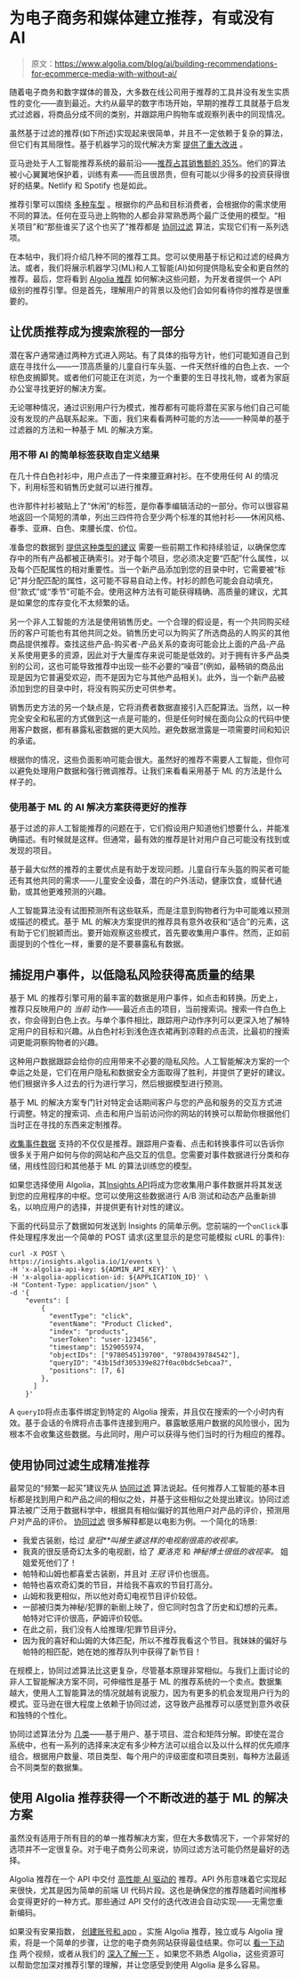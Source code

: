 # 为电子商务和媒体建立推荐，有或没有 AI 

> 原文：<https://www.algolia.com/blog/ai/building-recommendations-for-ecommerce-media-with-without-ai/>

随着电子商务和数字媒体的普及，大多数在线公司用于推荐的工具并没有发生实质性的变化——直到最近。大约从最早的数字市场开始，早期的推荐工具就基于启发式过滤器，将商品分成不同的类别，并跟踪用户购物车或观察列表中的同现情况。

虽然基于过滤的推荐(如下所述)实现起来很简单，并且不一定依赖于复杂的算法，但它们有其局限性。基于机器学习的现代解决方案 [提供了重大改进](https://medium.com/thelaunchpad/no-machine-learning-in-your-product-start-here-2df776d10a5c) 。

亚马逊处于人工智能推荐系统的最前沿——[推荐占其销售额的 35%](https://www.sailthru.com/marketing-blog/recommendation-algorithms-guide/)。他们的算法被小心翼翼地保护着，训练有素——而且很昂贵，但有可能以少得多的投资获得很好的结果。Netlify 和 Spotify 也是如此。

推荐引擎可以围绕 [多种车型](https://www.sailthru.com/marketing-blog/recommendation-algorithms-guide/) 。根据你的产品和目标消费者，会根据你的需求使用不同的算法。任何在亚马逊上购物的人都会非常熟悉两个最广泛使用的模型。“相关项目”和“那些谁买了这个也买了”推荐都是 [协同过滤](https://fortune.com/2012/07/30/amazons-recommendation-secret/) 算法，实现它们有一系列选项。

在本帖中，我们将介绍几种不同的推荐工具。您可以使用基于标记和过滤的经典方法。或者，我们将展示机器学习(ML)和人工智能(AI)如何提供隐私安全和更自然的推荐。最后，您将看到 [Algolia 推荐](https://www.algolia.com/products/recommendations/) 如何解决这些问题，为开发者提供一个 API 级别的推荐引擎。但是首先，理解用户的背景以及他们会如何看待你的推荐是很重要的。

## [](#make-high-quality-recommendations-part-of-the-search-journey)让优质推荐成为搜索旅程的一部分

潜在客户通常通过两种方式进入网站。有了具体的指导方针，他们可能知道自己到底在寻找什么——一顶高质量的儿童自行车头盔、一件天然纤维的白色上衣、一个棕色皮搁脚凳。或者他们可能正在浏览，为一个重要的生日寻找礼物，或者为家庭办公室寻找更好的解决方案。

无论哪种情况，通过识别用户行为模式，推荐都有可能将潜在买家与他们自己可能没有发现的产品联系起来。下面，我们来看看两种可能的方法——一种简单的基于过滤器的方法和一种基于 ML 的解决方案。

### [](#get-custom-results-with-simple-tags-with-no-ai)用不带 AI 的简单标签获取自定义结果

在几十件白色衬衫中，用户点击了一件束腰亚麻衬衫。在不使用任何 AI 的情况下，利用标签和销售历史就可以进行推荐。

也许那件衬衫被贴上了“休闲”的标签，是你春季编辑活动的一部分。你可以很容易地返回一个简短的清单，列出三四件符合至少两个标准的其他衬衫——休闲风格、春季、亚麻、白色、束腰长度、价位。

准备您的数据到 [提供这种类型的建议](https://www.algolia.com/doc/ui-libraries/recommend/introduction/what-is-recommend/#related-products-and-related-content) 需要一些前期工作和持续验证，以确保您库存中的所有产品都被正确索引。对于每个项目，您必须决定要“匹配”什么属性，以及每个匹配属性的相对重要性。当一个新产品添加到您的目录中时，它需要被“标记”并分配匹配的属性，这可能不容易自动上传。衬衫的颜色可能会自动填充，但“款式”或“季节”可能不会。使用这种方法有可能获得精确、高质量的建议，尤其是如果您的库存变化不太频繁的话。

另一个非人工智能的方法是使用销售历史。一个合理的假设是，有一个共同购买经历的客户可能也有其他共同之处。销售历史可以为购买了所选商品的人购买的其他商品提供推荐。查找这些产品-购买者-产品关系的查询可能会比上面的产品-产品关系使用更多的资源，因此对于大量库存来说可能是低效的。对于拥有许多产品类别的公司，这也可能导致推荐中出现一些不必要的“噪音”(例如，最畅销的商品出现是因为它普遍受欢迎，而不是因为它与其他产品相关)。此外，当一个新产品被添加到您的目录中时，将没有购买历史可供参考。

销售历史方法的另一个缺点是，它将消费者数据直接引入匹配算法。当然，以一种完全安全和私密的方式做到这一点是可能的，但是任何时候在面向公众的代码中使用客户数据，都有暴露私密数据的更大风险。避免数据泄露是一项需要时间和知识的承诺。

根据你的情况，这些负面影响可能会很大。虽然好的推荐不需要人工智能，但你可以避免处理用户数据和强行微调推荐。让我们来看看采用基于 ML 的方法是什么样子的。

### [](#use-ml-based-ai-solutions-for-better-recommendations)使用基于 ML 的 AI 解决方案获得更好的推荐

基于过滤的非人工智能推荐的问题在于，它们假设用户知道他们想要什么，并能准确描述。有时候就是这样。但通常，最有效的推荐是针对用户自己可能没有找到或发现的项目。

基于最大似然的推荐的主要优点是有助于发现问题。儿童自行车头盔的购买者可能还有其他共同的需求——儿童安全设备，潜在的户外活动，健康饮食，或替代通勤，或其他更难预测的兴趣。

人工智能算法没有试图预测所有这些联系，而是注意到购物者行为中可能难以预测或描述的模式。基于 ML 的解决方案提供的推荐具有意外收获和“适合”的元素，这有助于它们脱颖而出。要开始观察这些模式，首先要收集用户事件。然而，正如前面提到的个性化一样，重要的是不要暴露私有数据。

## [](#capture-user-events-for-high-quality-results-with-low-privacy-risk)捕捉用户事件，以低隐私风险获得高质量的结果

基于 ML 的推荐引擎可用的最丰富的数据是用户事件，如点击和转换。历史上，推荐只反映用户的 *当前* 动作——最近点击的项目，当前搜索词。搜索一件白色上衣，你会得到白色上衣。与单个事件相比，跟踪用户动作序列可以更深入地了解特定用户的目标和兴趣。从白色衬衫到浅色连衣裙再到凉鞋的点击流，比最初的搜索词更能洞察购物者的兴趣。

这种用户数据跟踪会给你的应用带来不必要的隐私风险。人工智能解决方案的一个幸运之处是，它们在用户隐私和数据安全方面取得了胜利，并提供了更好的建议。他们根据许多人过去的行为进行学习，然后根据模型进行预测。

基于 ML 的解决方案专门针对特定会话期间客户与您的产品和服务的交互方式进行调整。特定的搜索词、点击和用户当前访问你的网站的转换可以帮助你根据他们当时正在寻找的东西来定制推荐。

[收集事件数据](https://www.algolia.com/doc/guides/sending-events/getting-started/) 支持的不仅仅是推荐。跟踪用户查看、点击和转换事件可以告诉你很多关于用户如何与你的网站和产品交互的信息。您需要对事件数据进行分类和存储，用线性回归和其他基于 ML 的算法训练您的模型。

如果您选择使用 Algolia，其[Insights API](https://www.algolia.com/doc/rest-api/insights/)将成为您收集用户事件数据并将其发送到您的应用程序的中枢。您可以使用这些数据进行 A/B 测试和动态产品重新排名，以响应用户的选择，并提供更有针对性的建议。

下面的代码显示了数据如何发送到 Insights 的简单示例。您前端的一个`onClick`事件处理程序发出一个简单的 POST 请求(这里显示的是您可能模拟 cURL 的事件):

```
curl -X POST \
https://insights.algolia.io/1/events \
-H 'x-algolia-api-key: ${ADMIN_API_KEY}' \
-H 'x-algolia-application-id: ${APPLICATION_ID}' \
-H "Content-Type: application/json" \
-d '{
    "events": [
        {
          "eventType": "click",
          "eventName": "Product Clicked",
          "index": "products",
          "userToken": "user-123456",
          "timestamp": 1529055974,
          "objectIDs": ["9780545139700", "9780439784542"],
          "queryID": "43b15df305339e827f0ac0bdc5ebcaa7",
          "positions": [7, 6]
        },
      ]
    }'

```

A `queryID`将点击事件绑定到特定的 Algolia 搜索，并且仅在搜索的一个小时内有效。基于会话的令牌将点击事件连接到用户。暴露敏感用户数据的风险很小，因为根本不会收集这些数据。与此同时，用户可以获得与他们当时的行为相应的推荐。

## [](#use-collaborative-filtering-to-generate-precise-recommendations)使用协同过滤生成精准推荐

最常见的“频繁一起买”建议先从 [协同过滤](https://towardsdatascience.com/various-implementations-of-collaborative-filtering-100385c6dfe0) 算法说起。任何推荐人工智能的基本目标都是找到用户和产品之间的相似之处，并基于这些相似之处提出建议。协同过滤算法被广泛用于数据科学中，根据具有相似偏好的其他用户对产品的评价，预测用户对产品的评价。 [协同过滤](https://towardsdatascience.com/collaborative-filtering-and-embeddings-part-1-63b00b9739ce) 很多解释都是以电影为例。一个简化的场景:

*   我爱古装剧，给过 *皇冠**叫接生婆这样的电视剧很高的收视率。*
*   我真的很反感奇幻太多的电视剧，给了 *夏洛克* 和 *神秘博士很低的收视率。* 姐姐爱死他们了！
*   帕特和山姆也都喜爱古装剧，并且对 *王冠* 评价也很高。
*   帕特也喜欢奇幻类的节目，并给我不喜欢的节目打高分。
*   山姆和我更相似，所以他对奇幻电视节目评价较低。
*   一部被归类为神秘/犯罪的新剧上映了，但它同时包含了历史和幻想的元素。帕特对它评价很高，萨姆评价较低。
*   在此之前，我们没有人给推理/犯罪节目评分。
*   因为我的喜好和山姆的大体匹配，所以不推荐我看这个节目。我妹妹的偏好与帕特的相匹配，她在她的推荐队列中获得了新节目！

在规模上，协同过滤算法比这更复杂，尽管基本原理非常相似。与我们上面讨论的非人工智能解决方案不同，可伸缩性是基于 ML 的推荐系统的一个卖点。数据集越大，使用人工智能算法的情况就越有说服力，因为有更多的机会发现用户行为的模式。亚马逊在很大程度上依赖于协同过滤，这导致产品推荐可以感觉到意外收获和独特的个性化。

协同过滤算法分为 [几类](https://realpython.com/build-recommendation-engine-collaborative-filtering/#user-based-vs-item-based-collaborative-filtering)——基于用户、基于项目、混合和矩阵分解。即使在混合系统中，也有一系列的选择来决定有多少种方法可以组合以及以什么样的优先顺序组合。根据用户数量、项目类型、每个用户的评级密度和项目类别，每种方法最适合不同类型的数据集。

## [](#use-algolia-recommend-to-get-an-ml-based-solution-that%e2%80%99s-always-improving)使用 Algolia 推荐获得一个不断改进的基于 ML 的解决方案

虽然没有适用于所有目的的单一推荐解决方案，但在大多数情况下，一个非常好的选项并不一定很复杂。对于电子商务公司来说，协同过滤方法可能仍然是最好的选择。

Algolia 推荐在一个 API 中交付 [高性能 AI 驱动的](https://www.algolia.com/blog/ai/the-anatomy-of-high-performance-recommender-systems-part-iv/) 推荐。API 外形意味着它实现起来很快，尤其是因为简单的前端 UI 代码片段。这也是确保您的推荐随着时间推移会变得更好的一种方式。那些通过 API 交付的迭代改进会自动实现——无需您重新编码。

如果没有安果指数， [创建账号和 app](https://www.algolia.com/users/sign_up?utm_source=blog&utm_medium=main_blog&utm_campaign=recommendations_articles&utm_id=external_everydeveloper_article) 。实施 Algolia 推荐，独立或与 Algolia 搜索，将是一个简单的步骤，让您的电子商务网站获得最佳结果。你可以 [看一下](https://resources.algolia.com/ui-libraries/webinar-recommendlaunch-dg-retail)[动作](https://resources.algolia.com/discover-algolia/video-optimizewithrecommend-retail) 两个视频，或者从我们的 [深入了解一下](https://www.algolia.com/doc/guides/algolia-recommend/overview/) 。如果您不熟悉 Algolia，这些资源可以帮助您加深对推荐引擎的理解，并让您感受到使用 Algolia 是多么容易。